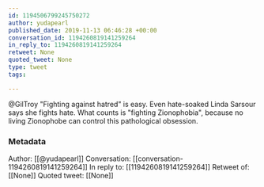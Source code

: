 ```yaml
---
id: 1194506799245750272
author: yudapearl
published_date: 2019-11-13 06:46:28 +00:00
conversation_id: 1194260819141259264
in_reply_to: 1194260819141259264
retweet: None
quoted_tweet: None
type: tweet
tags:

---
```


@GilTroy "Fighting against hatred" is easy. Even hate-soaked Linda Sarsour says she fights hate. What counts is "fighting  Zionophobia", because no living Zionophobe can control this pathological obsession.

### Metadata

Author: [[@yudapearl]]
Conversation: [[conversation-1194260819141259264]]
In reply to: [[1194260819141259264]]
Retweet of: [[None]]
Quoted tweet: [[None]]
